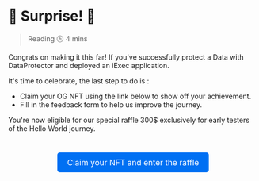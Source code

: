 # 🎉 Surprise! 🎉

> Reading 🕒 4 mins

Congrats on making it this far! If you've successfully protect a Data with
DataProtector and deployed an iExec application.

It's time to celebrate, the last step to do is :

- Claim your OG NFT using the link below to show off your achievement.
- Fill in the feedback form to help us improve the journey.

You're now eligible for our special raffle 300$ exclusively for early testers of
the Hello World journey.

<div style="text-align: center; margin: 50px 0;">
  <a href="https://app.galxe.com/quest/fArdRcqqbivyjCJ9u7nPt8/GCH72tgLK1" style="
    background-color: #0070f3; 
    color: white; 
    padding: 10px 20px; 
    text-decoration: none; 
    border-radius: 5px; 
    font-size: 16px;
    transition: background-color 0.3s ease;
  " onmouseover="this.style.backgroundColor='#005bb5';" onmouseout="this.style.backgroundColor='#0070f3';" target="_blank">
    Claim your NFT and enter the raffle
  </a>
</div>
